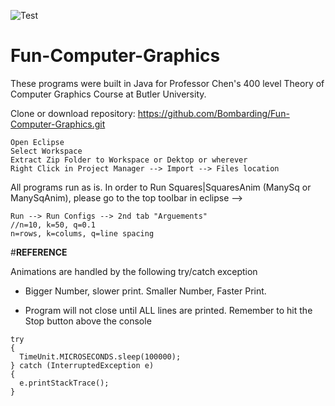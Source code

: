 ![Test](http://cdn.whatismyipaddress.com/images-v4/hacking.png)

# Fun-Computer-Graphics

These programs were built in Java for Professor Chen's 400 level Theory of Computer Graphics Course at Butler University.

Clone or download repository: https://github.com/Bombarding/Fun-Computer-Graphics.git


```
Open Eclipse
Select Workspace
Extract Zip Folder to Workspace or Dektop or wherever
Right Click in Project Manager --> Import --> Files location
```


All programs run as is. In order to Run Squares|SquaresAnim (ManySq or ManySqAnim), please go to the top toolbar in eclipse --> 

```
Run --> Run Configs --> 2nd tab "Arguements" 
//n=10, k=50, q=0.1
n=rows, k=colums, q=line spacing
```



#**REFERENCE**

Animations are handled by the following try/catch exception
- Bigger Number, slower print. Smaller Number, Faster Print.



- Program will not close until ALL lines are printed. Remember to hit the Stop button above the console
```
try 
{
  TimeUnit.MICROSECONDS.sleep(100000);
} catch (InterruptedException e) 
{
  e.printStackTrace();
}
```
